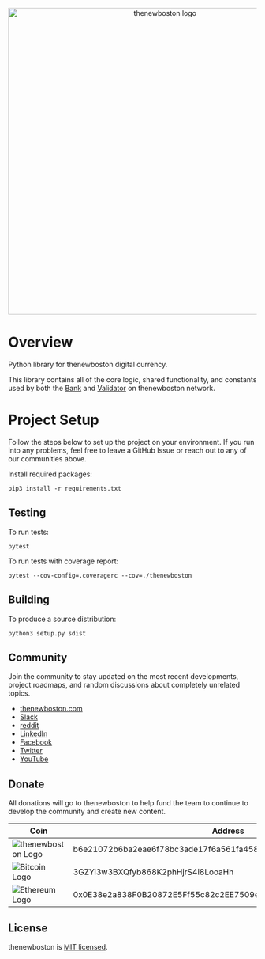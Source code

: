 <p align="center">
  <img alt="thenewboston logo" src="https://i.imgur.com/MautJBL.png" width="620">
</p>

# Overview

Python library for thenewboston digital currency.

This library contains all of the core logic, shared functionality, and
constants used by both the [Bank](https://github.com/thenewboston-developers/Bank) and 
[Validator](https://github.com/thenewboston-developers/Validator) on thenewboston network.

# Project Setup

Follow the steps below to set up the project on your environment. If you run into any problems, feel free to leave a 
GitHub Issue or reach out to any of our communities above.

Install required packages:
```
pip3 install -r requirements.txt
```

## Testing

To run tests:
```
pytest
```

To run tests with coverage report:
```
pytest --cov-config=.coveragerc --cov=./thenewboston 
```

## Building

To produce a source distribution:
```
python3 setup.py sdist
```

## Community

Join the community to stay updated on the most recent developments, project roadmaps, and random discussions about 
completely unrelated topics.

- [thenewboston.com](https://thenewboston.com/)
- [Slack](https://join.slack.com/t/thenewboston/shared_invite/zt-hkw1b98m-X3oe6VPX6xenHvQeaXQbfg)
- [reddit](https://www.reddit.com/r/thenewboston/)
- [LinkedIn](https://www.linkedin.com/company/thenewboston-developers/)
- [Facebook](https://www.facebook.com/TheNewBoston-464114846956315/)
- [Twitter](https://twitter.com/bucky_roberts)
- [YouTube](https://www.youtube.com/user/thenewboston)

## Donate

All donations will go to thenewboston to help fund the team to continue to develop the community and create new content.

| Coin | Address |
|-|-|
| ![thenewboston Logo](https://github.com/thenewboston-developers/Website/raw/development/src/assets/images/thenewboston.png) | b6e21072b6ba2eae6f78bc3ade17f6a561fa4582d5494a5120617f2027d38797 |
| ![Bitcoin Logo](https://github.com/thenewboston-developers/Website/raw/development/src/assets/images/bitcoin.png) | 3GZYi3w3BXQfyb868K2phHjrS4i8LooaHh |
| ![Ethereum Logo](https://github.com/thenewboston-developers/Website/raw/development/src/assets/images/ethereum.png) | 0x0E38e2a838F0B20872E5Ff55c82c2EE7509e6d4A |

## License

thenewboston is [MIT licensed](http://opensource.org/licenses/MIT).
